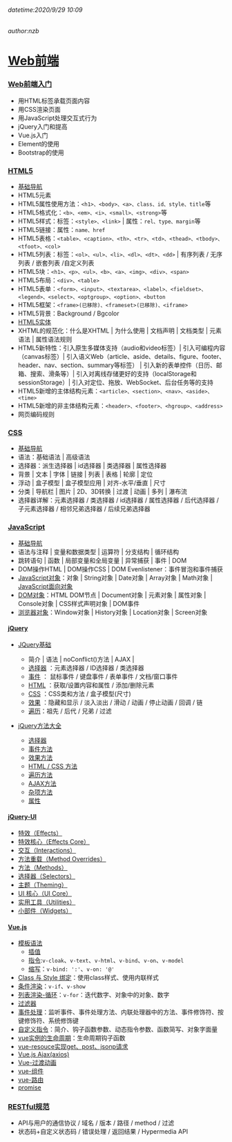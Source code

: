 ###### datetime:2020/9/29 10:09
###### author:nzb

# [Web前端](./)

### [Web前端入门](./Web前端概述.md)

 - 用HTML标签承载页面内容
 - 用CSS渲染页面
 - 用JavaScript处理交互式行为
 - jQuery入门和提高
 - Vue.js入门
 - Element的使用
 - Bootstrap的使用

### [HTML5](./HTML5)

- [基础导航](./HTML5/HTML5.md)
- HTML5元素
- HTML5属性使用方法：`<h1>、<body>、<a>、class、id、style、title`等
- HTML5格式化：`<b>、<em>、<i>、<small>、<strong>`等
- HTML5样式：标签：`<style>、<link>` | 属性：`rel、type、margin`等
- HTML5链接：属性：`name、href` 
- HTML5表格：`<table>、<caption>、<th>、<tr>、<td>、<thead>、<tbody>、<tfoot>、<col>`
- HTML5列表：标签：`<ol>、<ul>、<li>、<dl>、<dt>、<dd>` | 有序列表 / 无序列表 / 嵌套列表 /自定义列表
- HTML5块：`<h1>、<p>、<ul>、<b>、<a>、<img>、<div>、<span>`
- HTML5布局：`<div>、<table>`
- HTML5表单：`<form>、<input>、<textarea>、<label>、<fieldset>、<legend>、<select>、<optgroup>、<option>、<button`
- HTML5框架：`<frame>(已移除)、<frameset>(已移除)、<iframe>`
- HTML5背景：Background / Bgcolor
- [HTML5实体](https://baike.baidu.com/item/HTML%E5%AE%9E%E4%BD%93/9172201?fr=aladdin)
- XHTML的规范化：什么是XHTML | 为什么使用 | 文档声明 | 文档类型 | 元素语法 | 属性语法规则
- HTML5新特性：引入原生多媒体支持（audio和video标签）| 引入可编程内容（canvas标签）| 引入语义Web（article、aside、details、figure、footer、header、nav、section、summary等标签）
    | 引入新的表单控件（日历、邮箱、搜索、滑条等）| 引入对离线存储更好的支持（localStorage和sessionStorage）| 引入对定位、拖放、WebSocket、后台任务等的支持
- HTML5新增的主体结构元素：`<article>、<section>、<nav>、<aside>、<time>`
- HTML5新增的非主体结构元素：`<header>、<footer>、<hgroup>、<address>`
- 网页编码规则

### [CSS](./CSS)

- [基础导航](./CSS/CSS.md)
- 语法：基础语法 | 高级语法
- 选择器：派生选择器 | id选择器 | 类选择器 | 属性选择器  
- 背景 | 文本 | 字体 | 链接 | 列表 | 表格 | 轮廓 | 定位 
- 浮动 | 盒子模型 | 盒子模型应用 | 对齐-水平/垂直 | 尺寸 
- 分类 | 导航栏 | 图片 | 2D、3D转换 | 过渡 | 动画 | 多列 | 瀑布流
- 选择器详解：元素选择器 / 类选择器 / id选择器 / 属性选择器 / 后代选择器 / 子元素选择器 / 相邻兄弟选择器 / 后续兄弟选择器

### [JavaScript](./JavaScript)

- [基础导航](./JavaScript/JavaScript基础.md)
- 语法与注释 | 变量和数据类型 | 运算符 | 分支结构 | 循环结构
- 跳转语句 | 函数 | 局部变量和全局变量 | 异常捕获 | 事件 | DOM 
- DOM操作HTML | DOM操作CSS | DOM Evenlistener：事件冒泡和事件捕获
- [JavaScript对象](./JavaScript/JavaScript对象.md)：对象 | String对象 | Date对象 | Array对象 | Math对象 | [JavaScript面向对象](./JavaScript/JavaScript面向对象.md)
- [DOM对象](./JavaScript/JavaScript对象.md#DOM对象)：HTML DOM节点 | Document对象 | 元素对象 | 属性对象 | Console对象 | CSS样式声明对象 | DOM事件
- [浏览器对象](./JavaScript/JavaScript对象.md#浏览器对象)：Window对象 | History对象 | Location对象 | Screen对象

#### [jQuery](./JavaScript/框架)

- [JQuery基础](./JavaScript/框架/jQuery基础.md)
    - 简介 | 语法 | noConflict()方法 | AJAX |
    - [选择器](./JavaScript/框架/jQuery基础.md#选择器) ：元素选择器 / ID选择器 / 类选择器
    - [事件](./JavaScript/框架/jQuery基础.md#事件) ： 鼠标事件 / 键盘事件 / 表单事件 / 文档/窗口事件
    - [HTML](./JavaScript/框架/jQuery基础.md#HTML)  ：获取/设置内容和属性 / 添加/删除元素
    - [CSS](./JavaScript/框架/jQuery基础.md#CSS)  ：CSS类和方法 / 盒子模型(尺寸)
    - [效果](./JavaScript/框架/jQuery基础.md#效果)  ：隐藏和显示 / 淡入淡出 / 滑动 / 动画 / 停止动画 / 回调 / 链
    - [遍历](./JavaScript/框架/jQuery基础.md#遍历)：祖先 / 后代 / 兄弟 / 过滤

- [jQuery方法大全](./JavaScript/框架/jQuery方法大全.md)
    - [选择器](./JavaScript/框架/jQuery方法大全.md#选择器)
    - [事件方法](./JavaScript/框架/jQuery方法大全.md#jquery-事件方法)
    - [效果方法](./JavaScript/框架/jQuery方法大全.md#jquery-效果方法)
    - [HTML / CSS 方法](./JavaScript/框架/jQuery方法大全.md#jquery-html--css-方法)
    - [遍历方法](./JavaScript/框架/jQuery方法大全.md#jquery-遍历方法)
    - [AJAX方法](./JavaScript/框架/jQuery方法大全.md#jquery-ajax-方法)
    - [杂项方法](./JavaScript/框架/jQuery方法大全.md#jquery-杂项方法)
    - [属性](./JavaScript/框架/jQuery方法大全.md#jquery-属性)

#### [jQuery-UI](./JavaScript/框架/jQuery-UI.md)

- [特效（Effects）](./JavaScript/框架/jQuery-UI.md#特效effects)
- [特效核心（Effects Core）](./JavaScript/框架/jQuery-UI.md#特效核心effects-core)
- [交互（Interactions）](./JavaScript/框架/jQuery-UI.md#交互interactions)
- [方法重载（Method Overrides）](./JavaScript/框架/jQuery-UI.md#方法重载method-overrides)
- [方法（Methods）](./JavaScript/框架/jQuery-UI.md#方法methods)
- [选择器（Selectors）](./JavaScript/框架/jQuery-UI.md#选择器selectors)
- [主题（Theming）](./JavaScript/框架/jQuery-UI.md#主题theming)
- [UI 核心（UI Core）](./JavaScript/框架/jQuery-UI.md#ui-核心ui-core)
- [实用工具（Utilities）](./JavaScript/框架/jQuery-UI.md#实用工具utilities)
- [小部件（Widgets）](./JavaScript/框架/jQuery-UI.md#小部件widgets)

#### [Vue.js](./JavaScript/框架)

- [模板语法](./JavaScript/框架/Vue.js基础.md#模板语法)
    - [插值](./JavaScript/框架/Vue.js基础.md#插值)
    - [指令](./JavaScript/框架/Vue.js基础.md#指令):`v-cloak`、`v-text`、`v-html`、`v-bind`、`v-on`、`v-model`
    - [缩写](./JavaScript/框架/Vue.js基础.md#缩写)：`v-bind: ':'`、`v-on: '@'`
- [Class 与 Style 绑定](./JavaScript/框架/Vue.js基础.md#在Vue中使用样式)：使用class样式、使用内联样式
- [条件渲染](./JavaScript/框架/Vue.js基础.md#条件渲染)：`v-if`、`v-show`
- [列表渲染-循环](./JavaScript/框架/Vue.js基础.md#列表渲染-循环)：`v-for`：迭代数字、对象中的对象、数字
- [过滤器](./JavaScript/框架/Vue.js基础.md#过滤器)
- [事件处理](./JavaScript/框架/Vue.js基础.md#事件处理)：监听事件、事件处理方法、内联处理器中的方法、事件修饰符、按键修饰符、系统修饰键
- [自定义指令](./JavaScript/框架/Vue.js基础.md#自定义指令)：简介、钩子函数参数、动态指令参数、函数简写、对象字面量
- [vue实例的生命周期](./JavaScript/框架/Vue.js基础.md#vue实例的生命周期)：生命周期钩子函数
- [vue-resouce实现get、post、jsonp请求](./JavaScript/框架/Vue.js基础.md#vue-resource-实现-get-post-jsonp请求)
- [Vue.js Ajax(axios)](./JavaScript/框架/Vue.js基础.md#vuejs-ajaxaxios)
- [Vue-过渡动画](./JavaScript/框架/Vue.js过渡和动画.md)
- [vue-组件](./JavaScript/框架/Vue.js组件.md)
- [vue-路由](./JavaScript/框架/Vue.js路由.md)
- [promise](./JavaScript/框架/Promise.md)

### [RESTful规范](./RESTful.md)

 - API与用户的通信协议 / 域名 / 版本 / 路径 / method / 过滤 
 - 状态码+自定义状态码 / 错误处理 / 返回结果 / Hypermedia API

